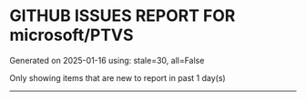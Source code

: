 
# GITHUB ISSUES REPORT FOR microsoft/PTVS


Generated on 2025-01-16 using: stale=30, all=False


Only showing items that are new to report in past 1 day(s)


---




















